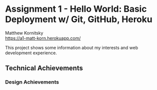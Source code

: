 Assignment 1 - Hello World: Basic Deployment w/ Git, GitHub, Heroku  
===

Matthew Kornitsky  
https://a1-matt-korn.herokuapp.com/

This project shows some information about my interests and web development experience.

## Technical Achievements

### Design Achievements




